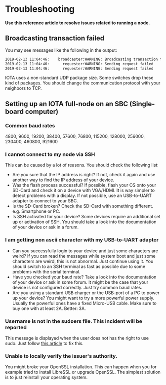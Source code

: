 # Troubleshooting

**Use this reference article to resolve issues related to running a node.**

## Broadcasting transaction failed

You may see messages like the following in the output:

```bash
2019-02-13 11:04:46:    broadcaster:WARNING: Broadcasting transaction failed
2019-02-13 11:04:46:      requester:WARNING: Sending request failed
2019-02-13 11:04:46:      requester:WARNING: Sending request failed
```

IOTA uses a non-standard UDP package size. Some switches drop these kind of packages. 
You should change the communication protocol with your neighbors to TCP.

## Setting up an IOTA full-node on an SBC (Single-board computer)

### Common baud rates

4800, 9600, 19200, 38400, 57600, 76800, 115200, 128000, 256000,  230400, 460800, 921600

### I cannot connect to my node via SSH

This can be caused by a lot of reasons. You should check the following list:
- Are you sure that the IP address is right? 
If not, check it again and use another way to find the IP address of your device.
- Was the flash process successful? 
If possible, flash your OS onto your SD-Card and check it on a device with VGA/HDMI.
It is way simpler to detect problems with a display. 
If not possible, use an USB-to-UART adapter to connect to your SBC.
- Is the SD-Card broken? Check the SD-Card with something different. e.g. Smartphone or PC.
- Is SSH activated for your device? 
Some devices require an additional set up or activation of SSH. 
You should take a look into the documentation of your device or ask in a forum.

### I am getting non ascii character with my USB-to-UART adapter

- Can you successfully login to your device and just some characters are weird? 
If you can read the messages while system boot and just some characters are weird, this is not abnormal. 
Just continue using it. You should switch to an SSH terminal as fast as possible 
due to some problems with the serial terminal.
- Have you checked your baud rate? 
Take a look into the documentation of your device or ask in some forum. 
It might be the case that your device is not configured correctly. Just try common baud rates.
- Are you using a standard USB charger or the USB-port of a PC to power up your device?
You might want to try a more powerful power supply. Usually the powerful ones have a fixed Micro-USB cable.
Make sure to buy one with at least 2A. Better: 3A.

### Username is not in the sudoers file. This incident will be reported

This message is displayed when the user does not has the right to use sudo.
Just follow [this article](https://www.tecmint.com/fix-user-is-not-in-the-sudoers-file-the-incident-will-be-reported-ubuntu/) to fix this.

### Unable to locally verify the issuer's authority.

You might broke your OpenSSL installation. This can happen when you for example tried to install LibreSSL or upgrade OpenSSL.
The simplest solution is to just reinstall your operating system.